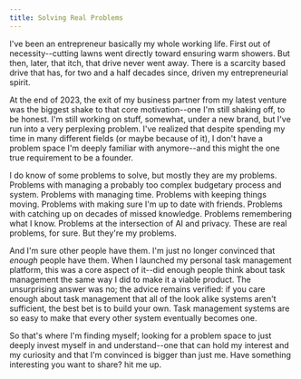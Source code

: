 ```yaml
---
title: Solving Real Problems
---
```


I've been an entrepreneur basically my whole working life. First out of necessity--cutting lawns went directly toward ensuring warm showers. But then, later, that itch, that drive never went away. There is a scarcity based drive that has, for two and a half decades since, driven my entrepreneurial spirit.

At the end of 2023, the exit of my business partner from my latest venture was the biggest shake to that core motivation--one I'm still shaking off, to be honest. I'm still working on stuff, somewhat, under a new brand, but I've run into a very perplexing problem. I've realized that despite spending my time in many different fields (or maybe because of it), I don't have a problem space I'm deeply familiar with anymore--and this might the one true requirement to be a founder.

I do know of some problems to solve, but mostly they are my problems. Problems with managing a probably too complex budgetary process and system. Problems with managing time. Problems with keeping things moving. Problems with making sure I'm up to date with friends. Problems with catching up on decades of missed knowledge. Problems remembering what I know. Problems at the intersection of AI and privacy. These are real problems, for sure. But they're my problems.

And I'm sure other people have them. I'm just no longer convinced that _enough_ people have them. When I launched my personal task management platform, this was a core aspect of it--did enough people think about task management the same way I did to make it a viable product. The unsurprising answer was no; the advice remains verified: if you care enough about task management that all of the look alike systems aren't sufficient, the best bet is to build your own. Task management systems are so easy to make that every other system eventually becomes one.

So that's where I'm finding myself; looking for a problem space to just deeply invest myself in and understand--one that can hold my interest and my curiosity and that I'm convinced is bigger than just me. Have something interesting you want to share? hit me up.
